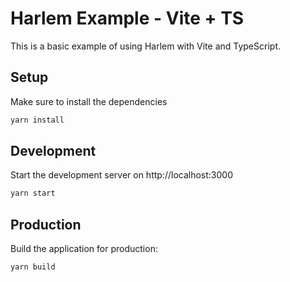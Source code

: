 # Harlem Example - Vite + TS

This is a basic example of using Harlem with Vite and TypeScript.

## Setup

Make sure to install the dependencies

```bash
yarn install
```

## Development

Start the development server on http://localhost:3000

```bash
yarn start
```

## Production

Build the application for production:

```bash
yarn build
```